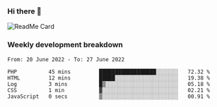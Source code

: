 ### Hi there 👋

<!--
**itzcy/itzcy** is a ✨ _special_ ✨ repository because its `README.md` (this file) appears on your GitHub profile.

Here are some ideas to get you started:

- 🔭 I’m currently working on ...
- 🌱 I’m currently learning ...
- 👯 I’m looking to collaborate on ...
- 🤔 I’m looking for help with ...
- 💬 Ask me about ...
- 📫 How to reach me: ...
- 😄 Pronouns: ...
- ⚡ Fun fact: ...
-->
![ReadMe Card](https://github-readme-stats.vercel.app/api?username=itzcy&show_icons=true&title_color=2d3198&icon_color=797cb8&text_color=24292e&bg_color=f6f8fa)

### Weekly development breakdown
<!--START_SECTION:waka-->

```text
From: 20 June 2022 - To: 27 June 2022

PHP          45 mins         ██████████████████░░░░░░░   72.32 %
HTML         12 mins         █████░░░░░░░░░░░░░░░░░░░░   19.38 %
Log          3 mins          █▒░░░░░░░░░░░░░░░░░░░░░░░   05.18 %
CSS          1 min           ▓░░░░░░░░░░░░░░░░░░░░░░░░   02.21 %
JavaScript   0 secs          ▒░░░░░░░░░░░░░░░░░░░░░░░░   00.91 %
```

<!--END_SECTION:waka-->
